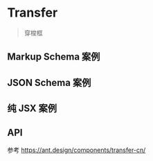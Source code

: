 # Transfer

> 穿梭框

## Markup Schema 案例

<code src="../demos/transfer/Markup.zh-CN.tsx"></code>

## JSON Schema 案例

<code src="../demos/transfer/Schema.zh-CN.tsx"></code>

## 纯 JSX 案例

<code src="../demos/transfer/PureJsx.zh-CN.tsx"></code>

## API

参考 <https://ant.design/components/transfer-cn/>
